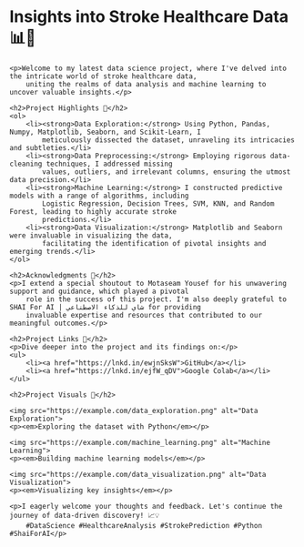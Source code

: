 <!DOCTYPE html>
<html>

<head>
    <title>Insights into Stroke Healthcare Data</title>
</head>

<body>
    <h1>Insights into Stroke Healthcare Data 📊🏥</h1>

    <p>Welcome to my latest data science project, where I've delved into the intricate world of stroke healthcare data,
        uniting the realms of data analysis and machine learning to uncover valuable insights.</p>

    <h2>Project Highlights 🌟</h2>
    <ol>
        <li><strong>Data Exploration:</strong> Using Python, Pandas, Numpy, Matplotlib, Seaborn, and Scikit-Learn, I
            meticulously dissected the dataset, unraveling its intricacies and subtleties.</li>
        <li><strong>Data Preprocessing:</strong> Employing rigorous data-cleaning techniques, I addressed missing
            values, outliers, and irrelevant columns, ensuring the utmost data precision.</li>
        <li><strong>Machine Learning:</strong> I constructed predictive models with a range of algorithms, including
            Logistic Regression, Decision Trees, SVM, KNN, and Random Forest, leading to highly accurate stroke
            predictions.</li>
        <li><strong>Data Visualization:</strong> Matplotlib and Seaborn were invaluable in visualizing the data,
            facilitating the identification of pivotal insights and emerging trends.</li>
    </ol>

    <h2>Acknowledgments 🙌</h2>
    <p>I extend a special shoutout to Motaseam Yousef for his unwavering support and guidance, which played a pivotal
        role in the success of this project. I'm also deeply grateful to SHAI For AI | شاي للذكاء الاصطناعي for providing
        invaluable expertise and resources that contributed to our meaningful outcomes.</p>

    <h2>Project Links 🔗</h2>
    <p>Dive deeper into the project and its findings on:</p>
    <ul>
        <li><a href="https://lnkd.in/ewjnSksW">GitHub</a></li>
        <li><a href="https://lnkd.in/ejfW_qDV">Google Colab</a></li>
    </ul>

    <h2>Project Visuals 📸</h2>

    <img src="https://example.com/data_exploration.png" alt="Data Exploration">
    <p><em>Exploring the dataset with Python</em></p>

    <img src="https://example.com/machine_learning.png" alt="Machine Learning">
    <p><em>Building machine learning models</em></p>

    <img src="https://example.com/data_visualization.png" alt="Data Visualization">
    <p><em>Visualizing key insights</em></p>

    <p>I eagerly welcome your thoughts and feedback. Let's continue the journey of data-driven discovery! 📈💡
        #DataScience #HealthcareAnalysis #StrokePrediction #Python #ShaiForAI</p>
</body>

</html>
